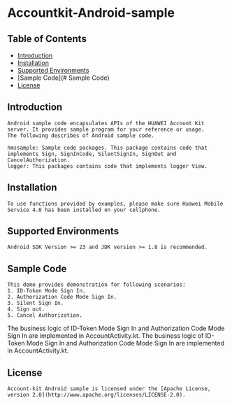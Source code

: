 ﻿# Accountkit-Android-sample


## Table of Contents

 * [Introduction](#introduction)
 * [Installation](#installation)
 * [Supported Environments](#supported-environments)
 * [Sample Code](# Sample Code)
 * [License](#license)
 
 
## Introduction
    Android sample code encapsulates APIs of the HUAWEI Account Kit server. It provides sample program for your reference or usage.
    The following describes of Android sample code.

    hmssample: Sample code packages. This package contains code that implements Sign, SignInCode, SilentSignIn, SignOut and CancelAuthorization.
    logger: This packages contains code that implements logger View.
    

## Installation
    To use functions provided by examples, please make sure Huawei Mobile Service 4.0 has been installed on your cellphone.
	
	
## Supported Environments
    Android SDK Version >= 23 and JDK version >= 1.8 is recommended.
	
	
## Sample Code
    This demo provides demonstration for following scenarios:
    1. ID-Token Mode Sign In.
    2. Authorization Code Mode Sign In. 
    3. Silent Sign In.
    4. Sign out.
	5. Cancel Authorization.

   The business logic of ID-Token Mode Sign In and Authorization Code Mode Sign In are implemented in AccountActivity.kt.
   The business logic of ID-Token Mode Sign In and Authorization Code Mode Sign In are implemented in AccountActivity.kt.
    

##  License
    Account-kit Android sample is licensed under the [Apache License, version 2.0](http://www.apache.org/licenses/LICENSE-2.0).
